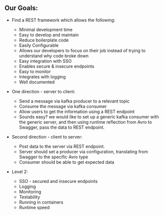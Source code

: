 ## Our Goals:

* Find a REST framework which allows the following:
    * Minimal development time
    * Easy to develop and maintain
    * Reduce boilerplate code
    * Easily Configurable
    * Allows our developers to focus on their job instead of trying to understand why code broke down
    * Easy integration with SSO
    * Enables secure & insecure endpoints
    * Easy to monitor
    * Integrates with logging
    * Well documented

* One direction - server to client:
    * Send a message via kafka producer to a relevant topic
    * Consume the message via kafka consumer
    * Allow users to get the information using a REST endpoint
    * Sounds easy? we would like to set up a generic kafka consumer with the generic server, and then using runtime
      reflection from Avro to Swagger, pass the data to REST endpoint.
* Second direction - client to server:
    * Post data to the server via REST endpoint.
    * Server should set a producer via configuration, translating from Swagger to the specific Avro type
    * Consumer should be able to get expected data

* Level 2:
    * SSO - secured and insecure endpoints
    * Logging
    * Monitoring
    * Testability
    * Running in containers
    * Runtime speed     
          